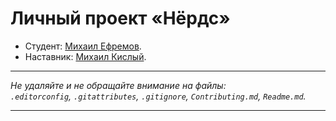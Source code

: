 # Личный проект «Нёрдс»

* Студент: [Михаил Ефремов](https://up.htmlacademy.ru/htmlcss/27/user/1074287).
* Наставник: [Михаил Кислый](https://htmlacademy.ru/profile/smart-grizzly).

---

_Не удаляйте и не обращайте внимание на файлы:_<br>
_`.editorconfig`, `.gitattributes`, `.gitignore`, `Contributing.md`, `Readme.md`._

---
